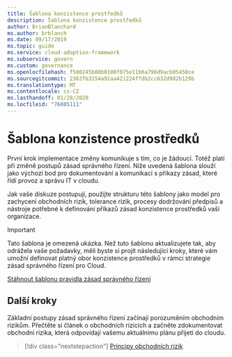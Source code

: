 ```yaml
---
title: Šablona konzistence prostředků
description: Šablona konzistence prostředků
author: BrianBlanchard
ms.author: brblanch
ms.date: 09/17/2019
ms.topic: guide
ms.service: cloud-adoption-framework
ms.subservice: govern
ms.custom: governance
ms.openlocfilehash: f500245b80b0100f075e11b6a796d9acb05458ce
ms.sourcegitcommit: 2362fb3154a91aa421224ffdb2cc632d982b129b
ms.translationtype: MT
ms.contentlocale: cs-CZ
ms.lasthandoff: 01/28/2020
ms.locfileid: "76805111"
---
```

# <a name="resource-consistency-template"></a>Šablona konzistence prostředků

První krok implementace změny komunikuje s tím, co je žádoucí. Totéž platí při změně postupů zásad správného řízení. Níže uvedená šablona slouží jako výchozí bod pro dokumentování a komunikaci s příkazy zásad, které řídí provoz a správu IT v cloudu.

Jak vaše diskuze postupují, použijte strukturu této šablony jako model pro zachycení obchodních rizik, tolerance rizik, procesy dodržování předpisů a nástroje potřebné k definování příkazů zásad konzistence prostředků vaší organizace.

> [!IMPORTANT]
> Tato šablona je omezená ukázka. Než tuto šablonu aktualizujete tak, aby odrážela vaše požadavky, měli byste si projít následující kroky, které vám umožní definovat platný obor konzistence prostředků v rámci strategie zásad správného řízení pro Cloud.

<!-- markdownlint-disable MD033 -->

 <a href="https://archcenter.blob.core.windows.net/cdn/fusion/governance/Resource%20Consistency%20Discipline%20Template.docx">Stáhnout šablonu pravidla zásad správného řízení</a>

<!-- markdownlint-enable MD033 -->

## <a name="next-steps"></a>Další kroky

Základní postupy zásad správného řízení začínají porozuměním obchodním rizikům. Přečtěte si článek o obchodních rizicích a začněte zdokumentovat obchodní rizika, která odpovídají vašemu aktuálnímu plánu přijetí do cloudu.

> [!div class="nextstepaction"]
> [Principy obchodních rizik](./business-risks.md)
